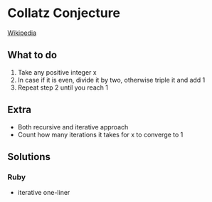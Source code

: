 # Collatz Conjecture

[Wikipedia](https://en.wikipedia.org/wiki/Collatz_conjecture)

## What to do
1. Take any positive integer x
1. In case if it is even, divide it by two, otherwise triple it and add 1
1. Repeat step 2 until you reach 1

## Extra
* Both recursive and iterative approach
* Count how many iterations it takes for x to converge to 1

## Solutions
### Ruby
* iterative one-liner


